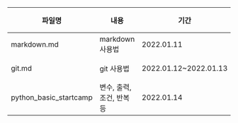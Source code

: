 | 파일명                 | 내용                      | 기간                  | 링크                                |
| ---------------------- | ------------------------- | --------------------- | ----------------------------------- |
| markdown.md            | markdown 사용법           | 2022.01.11            | [링크](./markdown.md)               |
| git.md                 | git 사용법                | 2022.01.12~2022.01.13 | [링크](./git.md)                    |
| python_basic_startcamp | 변수, 출력, 조건, 반복 등 | 2022.01.14            | [링크](./python_basic_startcamp.md) |

